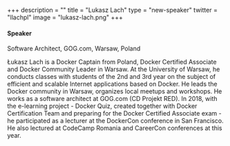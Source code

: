 +++
description = ""
title = "Lukasz Lach"
type = "new-speaker"
twitter = "llachpl"
image = "lukasz-lach.png"
+++
#### Speaker

Software Architect, GOG.com, Warsaw, Poland

Łukasz Lach is a Docker Captain from Poland, Docker Certified Associate and Docker Community Leader in Warsaw. At the University of Warsaw, he conducts classes with students of the 2nd and 3rd year on the subject of efficient and scalable Internet applications based on Docker. He leads the Docker community in Warsaw, organizes local meetups and workshops. He works as a software architect at GOG.com (CD Projekt RED). In 2018, with the e-learning project - Docker Quiz, created together with Docker Certification Team and preparing for the Docker Certified Associate exam - he participated as a lecturer at the DockerCon conference in San Francisco. He also lectured at CodeCamp Romania and CareerCon conferences at this year.